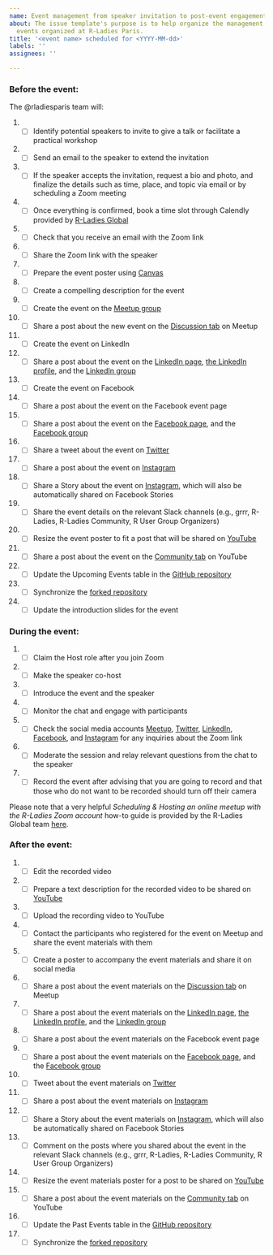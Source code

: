 ```yaml
---
name: Event management from speaker invitation to post-event engagement
about: The issue template's purpose is to help organize the management of the new
  events organized at R-Ladies Paris.
title: '<event name> scheduled for <YYYY-MM-dd>'
labels: ''
assignees: ''

---
```


### Before the event:

The @rladiesparis team will:

1. -  [ ] Identify potential speakers to invite to give a talk or facilitate a practical workshop
2. -  [ ] Send an email to the speaker to extend the invitation
3. -  [ ] If the speaker accepts the invitation, request a bio and photo, and finalize the details such as time, place, and topic via email or by scheduling a Zoom meeting
4. -  [ ] Once everything is confirmed, book a time slot through Calendly provided by [R-Ladies Global](https://rladies.org/)
5. -  [ ] Check that you receive an email with the Zoom link
6. -  [ ] Share the Zoom link with the speaker
7. -  [ ] Prepare the event poster using [Canvas](https://www.canva.com/)
8. -  [ ] Create a compelling description for the event
9. -  [ ] Create the event on the [Meetup group](https://www.meetup.com/rladies-paris/)
10. -  [ ] Share a post about the new event on the [Discussion tab](https://www.meetup.com/rladies-paris/discussions/) on Meetup
11. -  [ ] Create the event on LinkedIn
12. -  [ ] Share a post about the event on the [LinkedIn page](https://www.linkedin.com/company/r-ladies-paris/), [the LinkedIn profile](https://www.linkedin.com/in/r-ladies-paris/), and the [LinkedIn group](https://www.linkedin.com/groups/12684923/)
13. -  [ ] Create the event on Facebook
14. -  [ ] Share a post about the event on the Facebook event page
15. -  [ ] Share a post about the event on the [Facebook page](https://fb.me/RLadiesParis), and the [Facebook group](https://www.facebook.com/groups/1771828013098557)
16. -  [ ] Share a tweet about the event on [Twitter](https://twitter.com/RLadiesParis)
17. -  [ ] Share a post about the event on [Instagram](https://www.instagram.com/rladiesparis/)
18. -  [ ] Share a Story about the event on [Instagram](https://www.instagram.com/rladiesparis/), which will also be automatically shared on Facebook Stories
19. -  [ ] Share the event details on the relevant Slack channels (e.g., grrr, R-Ladies, R-Ladies Community, R User Group Organizers)
20. -  [ ] Resize the event poster to fit a post that will be shared on [YouTube](https://www.youtube.com/@rladiesparis/videos)
21. -  [ ] Share a post about the event on the [Community tab](https://www.youtube.com/@rladiesparis/community) on YouTube
22. -  [ ] Update the Upcoming Events table in the [GitHub repository](https://github.com/rladiesparis/Meetups-materials)
23. -  [ ] Synchronize the [forked repository](https://github.com/R-Ladies-Paris/Meetups-materials)
24. -  [ ] Update the introduction slides for the event

### During the event:

1. - [ ] Claim the Host role after you join Zoom
2. - [ ] Make the speaker co-host
3. - [ ] Introduce the event and the speaker
4. - [ ] Monitor the chat and engage with participants
5. - [ ] Check the social media accounts [Meetup](https://www.meetup.com/rladies-paris/), [Twitter](https://twitter.com/RLadiesParis), [LinkedIn](https://www.linkedin.com/company/r-ladies-paris/), [Facebook](https://fb.me/RLadiesParis), and [Instagram](https://www.instagram.com/rladiesparis/) for any inquiries about the Zoom link
6. - [ ] Moderate the session and relay relevant questions from the chat to the speaker
7. - [ ] Record the event after advising that you are going to record and that those who do not want to be recorded should turn off their camera

Please note that a very helpful _Scheduling & Hosting an online meetup with the R-Ladies Zoom account_ how-to guide is provided by the R-Ladies Global team [here](https://guide.rladies.org/organization/events/online/).
  
### After the event:

1. - [ ] Edit the recorded video
2. - [ ] Prepare a text description for the recorded video to be shared on [YouTube](https://www.youtube.com/@rladiesparis/videos)
3. - [ ] Upload the recording video to YouTube
4. - [ ] Contact the participants who registered for the event on Meetup and share the event materials with them
5. - [ ] Create a poster to accompany the event materials and share it on social media
6. - [ ] Share a post about the event materials on the [Discussion tab](https://www.meetup.com/rladies-paris/discussions/) on Meetup
7. - [ ] Share a post about the event materials on the [LinkedIn page](https://www.linkedin.com/company/r-ladies-paris/), [the LinkedIn profile](https://www.linkedin.com/in/r-ladies-paris/), and the [LinkedIn group](https://www.linkedin.com/groups/12684923/)
8. - [ ] Share a post about the event materials on the Facebook event page
9. - [ ] Share a post about the event materials on the [Facebook page](https://fb.me/RLadiesParis), and the [Facebook group](https://www.facebook.com/groups/1771828013098557)
10. - [ ] Tweet about the event materials on [Twitter](https://twitter.com/RLadiesParis)
11. - [ ] Share a post about the event materials on [Instagram](https://www.instagram.com/rladiesparis/) 
12. - [ ] Share a Story about the event materials on [Instagram](https://www.instagram.com/rladiesparis/), which will also be automatically shared on Facebook Stories
13. - [ ] Comment on the posts where you shared about the event in the relevant Slack channels (e.g., grrr, R-Ladies, R-Ladies Community, R User Group Organizers)
14. - [ ] Resize the event materials poster for a post to be shared on [YouTube](https://www.youtube.com/@rladiesparis/videos)
15. - [ ] Share a post about the event materials on the [Community tab](https://www.youtube.com/@rladiesparis/community)  on YouTube
16. - [ ] Update the Past Events table in the [GitHub repository](https://github.com/rladiesparis/Meetups-materials)
17. - [ ] Synchronize the [forked repository](https://github.com/R-Ladies-Paris/Meetups-materials)
